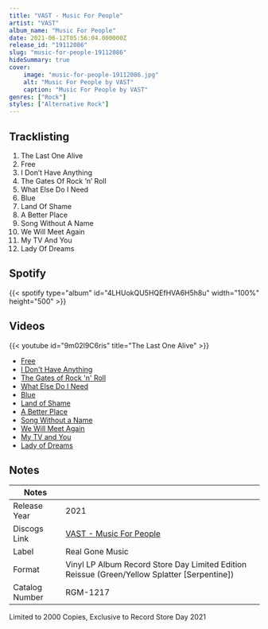 ```yaml
---
title: "VAST - Music For People"
artist: "VAST"
album_name: "Music For People"
date: 2021-06-12T05:56:04.000000Z
release_id: "19112086"
slug: "music-for-people-19112086"
hideSummary: true
cover:
    image: "music-for-people-19112086.jpg"
    alt: "Music For People by VAST"
    caption: "Music For People by VAST"
genres: ["Rock"]
styles: ["Alternative Rock"]
---
```


## Tracklisting
1. The Last One Alive
2. Free
3. I Don’t Have Anything
4. The Gates Of Rock ‘n’ Roll
5. What Else Do I Need
6. Blue
7. Land Of Shame
8. A Better Place
9. Song Without A Name
10. We Will Meet Again
11. My TV And You
12. Lady Of Dreams


## Spotify
{{< spotify type="album" id="4LHUokQU5HQEfHVA6H5h8u" width="100%" height="500" >}}



## Videos
{{< youtube id="9m02l9C6ris" title="The Last One Alive" >}}
- [Free](https://www.youtube.com/watch?v=FVkRFR3mTzI)
- [I Don't Have Anything](https://www.youtube.com/watch?v=5KhoB5w-yh8)
- [The Gates of Rock 'n' Roll](https://www.youtube.com/watch?v=EkwUMxPvfFk)
- [What Else Do I Need](https://www.youtube.com/watch?v=NlYp-joSPQA)
- [Blue](https://www.youtube.com/watch?v=_C6NvMbEOIY)
- [Land of Shame](https://www.youtube.com/watch?v=qHv47cPHDkk)
- [A Better Place](https://www.youtube.com/watch?v=rs3Xi_IpMM4)
- [Song Without a Name](https://www.youtube.com/watch?v=jFlfZeB89EA)
- [We Will Meet Again](https://www.youtube.com/watch?v=uCx2rjCl7sA)
- [My TV and You](https://www.youtube.com/watch?v=-hMxjuULKx8)
- [Lady of Dreams](https://www.youtube.com/watch?v=TGMDCKkovBg)

## Notes
| Notes          |             |
| ---------------| ----------- |
| Release Year   | 2021 |
| Discogs Link   | [VAST - Music For People](https://www.discogs.com/release/19112086-VAST-Music-For-People) |
| Label          | Real Gone Music |
| Format         | Vinyl LP Album Record Store Day Limited Edition Reissue (Green/Yellow Splatter [Serpentine]) |
| Catalog Number | RGM-1217 |

Limited to 2000 Copies, Exclusive to Record Store Day 2021
